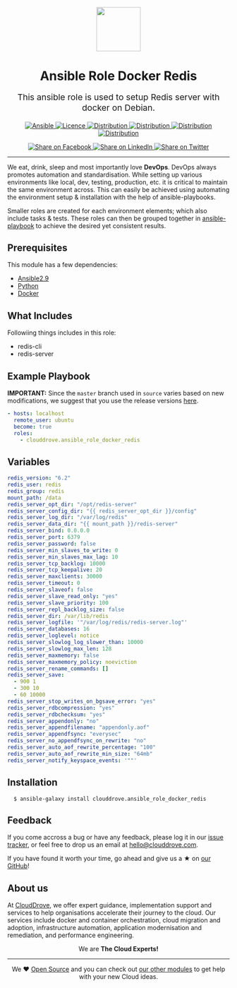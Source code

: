 <!-- This file was automatically generated by the `geine`. Make all changes to `README.yaml` and run `make readme` to rebuild this file. -->

<p align="center"> <img src="https://user-images.githubusercontent.com/50652676/62451340-ba925480-b78b-11e9-99f0-13a8a9cc0afa.png" width="100" height="100"></p>

<h1 align="center">
    Ansible Role Docker Redis
</h1>

<p align="center" style="font-size: 1.2rem;">
    This ansible role is used to setup Redis server with docker on Debian.
     </p>

<p align="center">

<a href="https://www.ansible.com">
  <img src="https://img.shields.io/badge/Ansible-2.9-green?style=flat&logo=ansible" alt="Ansible">
</a>
<a href="LICENSE.md">
  <img src="https://img.shields.io/badge/License-MIT-blue.svg" alt="Licence">
</a>
<a href="https://ubuntu.com/">
  <img src="https://img.shields.io/badge/ubuntu-18.x-orange?style=flat&logo=ubuntu" alt="Distribution">
</a>
<a href="https://ubuntu.com/">
  <img src="https://img.shields.io/badge/ubuntu-20.x-orange?style=flat&logo=ubuntu" alt="Distribution">
</a>
<a href="https://www.centos.org/">
  <img src="https://img.shields.io/badge/centos-8.x-orange" alt="Distribution">
</a>
<a href="https://aws.amazon.com/amazon-linux-ami/">
  <img src="https://img.shields.io/badge/Amazone_linux-2-yellow?style=flat&logo=linux" alt="Distribution">
</a>
</p>
<p align="center">

<a href='https://facebook.com/sharer/sharer.php?u=https://github.com/clouddrove/ansible-role-docker-redis'>
  <img title="Share on Facebook" src="https://user-images.githubusercontent.com/50652676/62817743-4f64cb80-bb59-11e9-90c7-b057252ded50.png" />
</a>
<a href='https://www.linkedin.com/shareArticle?mini=true&title=Ansible+Role+Docker+Redis&url=https://github.com/clouddrove/ansible-role-docker-redis'>
  <img title="Share on LinkedIn" src="https://user-images.githubusercontent.com/50652676/62817742-4e339e80-bb59-11e9-87b9-a1f68cae1049.png" />
</a>
<a href='https://twitter.com/intent/tweet/?text=Ansible+Role+Docker+Redis&url=https://github.com/clouddrove/ansible-role-docker-redis'>
  <img title="Share on Twitter" src="https://user-images.githubusercontent.com/50652676/62817740-4c69db00-bb59-11e9-8a79-3580fbbf6d5c.png" />
</a>

</p>
<hr>

We eat, drink, sleep and most importantly love **DevOps**. DevOps always promotes automation and standardisation. While setting up various environments like local, dev, testing, production, etc. it is critical to maintain the same environment across. This can easily be achieved using automating the environment setup & installation with the help of ansible-playbooks.

Smaller roles are created for each environment elements; which also include tasks & tests. These roles can then be grouped together in [ansible-playbook](https://docs.ansible.com/ansible/latest/user_guide/playbooks_intro.html) to achieve the desired yet consistent results.

## Prerequisites

This module has a few dependencies:

- [Ansible2.9](https://docs.ansible.com/ansible/latest/installation_guide/intro_installation.html)
- [Python](https://www.python.org/downloads)
- [Docker](https://docs.docker.com/install/linux/docker-ce/ubuntu)

## What Includes

Followiing things includes in this role:

- redis-cli
- redis-server

## Example Playbook

**IMPORTANT:** Since the `master` branch used in `source` varies based on new modifications, we suggest that you use the release versions [here](https://github.com/clouddrove/ansible-role-docker-redis/releases).

```yaml
- hosts: localhost
  remote_user: ubuntu
  become: true
  roles:
    - clouddrove.ansible_role_docker_redis
```

## Variables

```yaml
redis_version: "6.2"
redis_user: redis
redis_group: redis
mount_path: /data
redis_server_opt_dir: "/opt/redis-server"
redis_server_config_dir: "{{ redis_server_opt_dir }}/config"
redis_server_log_dir: "/var/log/redis"
redis_server_data_dir: "{{ mount_path }}/redis-server"
redis_server_bind: 0.0.0.0
redis_server_port: 6379
redis_server_password: false
redis_server_min_slaves_to_write: 0
redis_server_min_slaves_max_lag: 10
redis_server_tcp_backlog: 10000
redis_server_tcp_keepalive: 20
redis_server_maxclients: 30000
redis_server_timeout: 0
redis_server_slaveof: false
redis_server_slave_read_only: "yes"
redis_server_slave_priority: 100
redis_server_repl_backlog_size: false
redis_server_dir: /var/lib/redis
redis_server_logfile: '"/var/log/redis/redis-server.log"'
redis_server_databases: 16
redis_server_loglevel: notice
redis_server_slowlog_log_slower_than: 10000
redis_server_slowlog_max_len: 128
redis_server_maxmemory: false
redis_server_maxmemory_policy: noeviction
redis_server_rename_commands: []
redis_server_save:
  - 900 1
  - 300 10
  - 60 10000
redis_server_stop_writes_on_bgsave_error: "yes"
redis_server_rdbcompression: "yes"
redis_server_rdbchecksum: "yes"
redis_server_appendonly: "no"
redis_server_appendfilename: "appendonly.aof"
redis_server_appendfsync: "everysec"
redis_server_no_appendfsync_on_rewrite: "no"
redis_server_auto_aof_rewrite_percentage: "100"
redis_server_auto_aof_rewrite_min_size: "64mb"
redis_server_notify_keyspace_events: '""'
```

## Installation

```console
  $ ansible-galaxy install clouddrove.ansible_role_docker_redis
```

## Feedback

If you come accross a bug or have any feedback, please log it in our [issue tracker](https://github.com/clouddrove/ansible-role-docker-redis/issues), or feel free to drop us an email at [hello@clouddrove.com](mailto:hello@clouddrove.com).

If you have found it worth your time, go ahead and give us a ★ on [our GitHub](https://github.com/clouddrove/ansible-role-docker-redis)!

## About us

At [CloudDrove][website], we offer expert guidance, implementation support and services to help organisations accelerate their journey to the cloud. Our services include docker and container orchestration, cloud migration and adoption, infrastructure automation, application modernisation and remediation, and performance engineering.

<p align="center">We are <b> The Cloud Experts!</b></p>
<hr />
<p align="center">We ❤️  <a href="https://github.com/clouddrove">Open Source</a> and you can check out <a href="https://github.com/clouddrove">our other modules</a> to get help with your new Cloud ideas.</p>

[website]: https://clouddrove.com
[github]: https://github.com/clouddrove
[linkedin]: https://cpco.io/linkedin
[twitter]: https://twitter.com/clouddrove/
[email]: https://clouddrove.com/contact-us.html
[terraform_modules]: https://github.com/clouddrove?utf8=%E2%9C%93&q=terraform-&type=&language=
